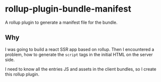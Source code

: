 # rollup-plugin-bundle-manifest

A rollup plugin to generate a manifest file for the bundle.

## Why

I was going to build a react SSR app based on rollup. Then I encountered a problem, how to generate the `script` tags in the initial HTML on the server side.

I need to know all the entries JS and assets in the client bundles, so I create this rollup plugin.
